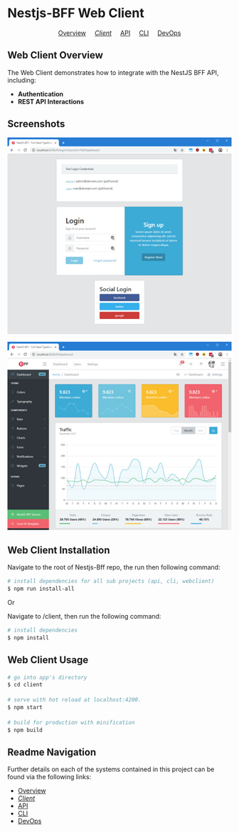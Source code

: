 # Nestjs-BFF Web Client

<p align="center">
  <a href="../README.md">Overview</a>
  &nbsp;&nbsp;&nbsp;
	<i><a href="README.md">Client</a></i>
  &nbsp;&nbsp;&nbsp;
	<a href="../api/README.md">API</a>
  &nbsp;&nbsp;&nbsp;
	<a href="../cli/README.md">CLI</a>
  &nbsp;&nbsp;&nbsp;
	<a href="../devops/README.md">DevOps</a>
</p>

## Web Client Overview

The Web Client demonstrates how to integrate with the NestJS BFF API, including:

- **Authentication**
- **REST API Interactions**

## Screenshots

![Login - includes local and social auth](../docs/images/login.jpg 'Login')

![Dashboard - leverages CoreUI template](../docs/images/dashboard.jpg 'Dashboard')

## Web Client Installation

Navigate to the root of Nestjs-Bff repo, the run then following command:

```bash
# install dependencies for all sub projects (api, cli, webclient)
$ npm run install-all

```

Or

Navigate to /client, then run the following command:

```bash
# install dependencies
$ npm install

```

## Web Client Usage

```bash
# go into app's directory
$ cd client

# serve with hot reload at localhost:4200.
$ npm start

# build for production with minification
$ npm build

```

## Readme Navigation

Further details on each of the systems contained in this project can be found via the following links:

- [Overview](../README.md)
- _[Client](README.md)_
- [API](../api/README.md)
- [CLI](../cli/README.md)
- [DevOps](../devops/README.md)
